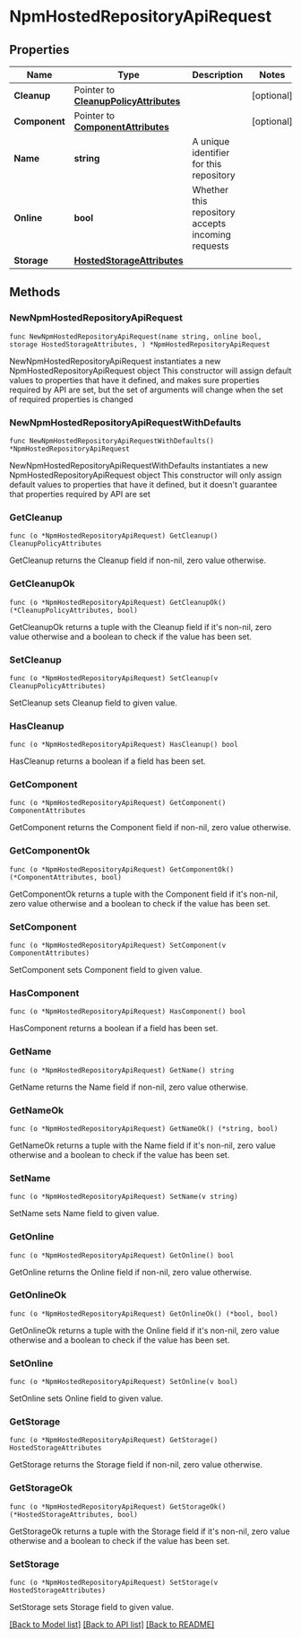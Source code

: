 # NpmHostedRepositoryApiRequest

## Properties

Name | Type | Description | Notes
------------ | ------------- | ------------- | -------------
**Cleanup** | Pointer to [**CleanupPolicyAttributes**](CleanupPolicyAttributes.md) |  | [optional] 
**Component** | Pointer to [**ComponentAttributes**](ComponentAttributes.md) |  | [optional] 
**Name** | **string** | A unique identifier for this repository | 
**Online** | **bool** | Whether this repository accepts incoming requests | 
**Storage** | [**HostedStorageAttributes**](HostedStorageAttributes.md) |  | 

## Methods

### NewNpmHostedRepositoryApiRequest

`func NewNpmHostedRepositoryApiRequest(name string, online bool, storage HostedStorageAttributes, ) *NpmHostedRepositoryApiRequest`

NewNpmHostedRepositoryApiRequest instantiates a new NpmHostedRepositoryApiRequest object
This constructor will assign default values to properties that have it defined,
and makes sure properties required by API are set, but the set of arguments
will change when the set of required properties is changed

### NewNpmHostedRepositoryApiRequestWithDefaults

`func NewNpmHostedRepositoryApiRequestWithDefaults() *NpmHostedRepositoryApiRequest`

NewNpmHostedRepositoryApiRequestWithDefaults instantiates a new NpmHostedRepositoryApiRequest object
This constructor will only assign default values to properties that have it defined,
but it doesn't guarantee that properties required by API are set

### GetCleanup

`func (o *NpmHostedRepositoryApiRequest) GetCleanup() CleanupPolicyAttributes`

GetCleanup returns the Cleanup field if non-nil, zero value otherwise.

### GetCleanupOk

`func (o *NpmHostedRepositoryApiRequest) GetCleanupOk() (*CleanupPolicyAttributes, bool)`

GetCleanupOk returns a tuple with the Cleanup field if it's non-nil, zero value otherwise
and a boolean to check if the value has been set.

### SetCleanup

`func (o *NpmHostedRepositoryApiRequest) SetCleanup(v CleanupPolicyAttributes)`

SetCleanup sets Cleanup field to given value.

### HasCleanup

`func (o *NpmHostedRepositoryApiRequest) HasCleanup() bool`

HasCleanup returns a boolean if a field has been set.

### GetComponent

`func (o *NpmHostedRepositoryApiRequest) GetComponent() ComponentAttributes`

GetComponent returns the Component field if non-nil, zero value otherwise.

### GetComponentOk

`func (o *NpmHostedRepositoryApiRequest) GetComponentOk() (*ComponentAttributes, bool)`

GetComponentOk returns a tuple with the Component field if it's non-nil, zero value otherwise
and a boolean to check if the value has been set.

### SetComponent

`func (o *NpmHostedRepositoryApiRequest) SetComponent(v ComponentAttributes)`

SetComponent sets Component field to given value.

### HasComponent

`func (o *NpmHostedRepositoryApiRequest) HasComponent() bool`

HasComponent returns a boolean if a field has been set.

### GetName

`func (o *NpmHostedRepositoryApiRequest) GetName() string`

GetName returns the Name field if non-nil, zero value otherwise.

### GetNameOk

`func (o *NpmHostedRepositoryApiRequest) GetNameOk() (*string, bool)`

GetNameOk returns a tuple with the Name field if it's non-nil, zero value otherwise
and a boolean to check if the value has been set.

### SetName

`func (o *NpmHostedRepositoryApiRequest) SetName(v string)`

SetName sets Name field to given value.


### GetOnline

`func (o *NpmHostedRepositoryApiRequest) GetOnline() bool`

GetOnline returns the Online field if non-nil, zero value otherwise.

### GetOnlineOk

`func (o *NpmHostedRepositoryApiRequest) GetOnlineOk() (*bool, bool)`

GetOnlineOk returns a tuple with the Online field if it's non-nil, zero value otherwise
and a boolean to check if the value has been set.

### SetOnline

`func (o *NpmHostedRepositoryApiRequest) SetOnline(v bool)`

SetOnline sets Online field to given value.


### GetStorage

`func (o *NpmHostedRepositoryApiRequest) GetStorage() HostedStorageAttributes`

GetStorage returns the Storage field if non-nil, zero value otherwise.

### GetStorageOk

`func (o *NpmHostedRepositoryApiRequest) GetStorageOk() (*HostedStorageAttributes, bool)`

GetStorageOk returns a tuple with the Storage field if it's non-nil, zero value otherwise
and a boolean to check if the value has been set.

### SetStorage

`func (o *NpmHostedRepositoryApiRequest) SetStorage(v HostedStorageAttributes)`

SetStorage sets Storage field to given value.



[[Back to Model list]](../README.md#documentation-for-models) [[Back to API list]](../README.md#documentation-for-api-endpoints) [[Back to README]](../README.md)


